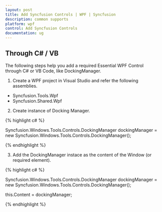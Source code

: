 ```yaml
---
layout: post
title: Add Syncfusion Controls | WPF | Syncfusion
description: common supports
platform: wpf
control: Add Syncfusion Controls
documentation: ug
---
```


## Through C# / VB

The following steps help you add a required Essential WPF Control through C# or VB Code, like DockingManager.

1. Create a WPF project in Visual Studio and refer the following assemblies.
  * Syncfusion.Tools.Wpf
  * Syncfusion.Shared.Wpf
2. Create instance of Docking Manager.

{% highlight c# %}

Syncfusion.Windows.Tools.Controls.DockingManager dockingManager = new Syncfusion.Windows.Tools.Controls.DockingManager();

{% endhighlight %}

3. Add the DockingManager instace as the content of the Window (or required element). 

{% highlight c# %}

Syncfusion.Windows.Tools.Controls.DockingManager dockingManager = new Syncfusion.Windows.Tools.Controls.DockingManager(); 

this.Content = dockingManager; 

{% endhighlight %}

